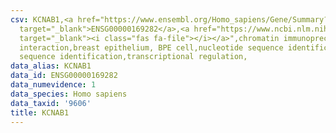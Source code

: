 ```yaml
---
csv: KCNAB1,<a href="https://www.ensembl.org/Homo_sapiens/Gene/Summary?db=core;g=ENSG00000169282"
  target="_blank">ENSG00000169282</a>,<a href="https://www.ncbi.nlm.nih.gov/pubmed/22863008"
  target="_blank"><i class="fas fa-file"></i></a>",chromatin immunoprecipitation assay,direct
  interaction,breast epithelium, BPE cell,nucleotide sequence identification,nucleotide
  sequence identification,transcriptional regulation,
data_alias: KCNAB1
data_id: ENSG00000169282
data_numevidence: 1
data_species: Homo sapiens
data_taxid: '9606'
title: KCNAB1
---
```

